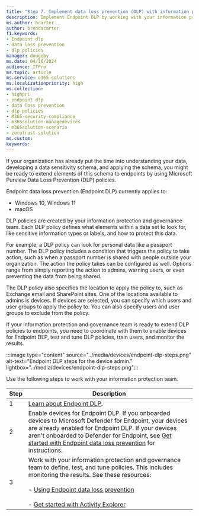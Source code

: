 ```yaml
---
title: "Step 7. Implement data loss prevention (DLP) with information protection capabilities"
description: Implement Endpoint DLP by working with your information protection and governance team to create DLP policies for your organization.    
ms.author: bcarter
author: brendacarter
f1.keywords:
- Endpoint dlp
- data loss prevention
- dlp policies
manager: dougeby
ms.date: 04/16/2024
audience: ITPro
ms.topic: article
ms.service: o365-solutions
ms.localizationpriority: high
ms.collection:
- highpri
- endpoint dlp
- data loss prevention
- dlp policies 
- M365-security-compliance
- m365solution-managedevices
- m365solution-scenario
- zerotrust-solution
ms.custom: 
keywords: 
---
```


If your organization has already put the time into understanding your data, developing a data sensitivity schema, and applying the schema, you might be ready to extend elements of this schema to endpoints by using Microsoft Purview Data Loss Prevention (DLP) policies.

Endpoint data loss prevention (Endpoint DLP) currently applies to:

- Windows 10, Windows 11
- macOS

DLP policies are created by your information protection and governance team. Each DLP policy defines what elements within a data set to look for, like sensitive information types or labels, and how to protect this data.

For example, a DLP policy can look for personal data like a passport number. The DLP policy includes a condition that triggers the policy to take action, such as when a passport number is shared with people outside your organization. The action the policy takes can be configured as well. Options range from simply reporting the action to admins, warning users, or even preventing the data from being shared.

The DLP policy also specifies the location to apply the policy to, such as Exchange email and SharePoint sites. One of the locations available to admins is devices. If devices are selected, you can specify which users and user groups to apply the policy to. You can also specify users and user groups to exclude from the policy.

If your information protection and governance team is ready to extend DLP policies to endpoints, you need to coordinate with them to enable devices for Endpoint DLP, test and tune DLP policies, train users, and monitor the results.

:::image type="content" source="../media/devices/endpoint-dlp-steps.png" alt-text="Endpoint DLP steps for the device admin." lightbox="../media/devices/endpoint-dlp-steps.png":::

Use the following steps to work with your information protection team.

|Step  |Description  |
|---------|---------|
|1     |  [Learn about Endpoint DLP](../compliance/endpoint-dlp-learn-about.md).        |
|2     | Enable devices for Endpoint DLP. If you onboarded devices to Microsoft Defender for Endpoint, your devices are already enabled for Endpoint DLP. If your devices aren't onboarded to Defender for Endpoint, see [Get started with Endpoint data loss prevention](../compliance/endpoint-dlp-getting-started.md) for instructions.|
|3     |   Work with your information protection and governance team to define, test, and tune policies. This includes monitoring the results. See these resources: <br><br> - [Using Endpoint data loss prevention](../compliance/endpoint-dlp-using.md) <br><br> - [Get started with Activity Explorer](../compliance/data-classification-activity-explorer.md)    |
